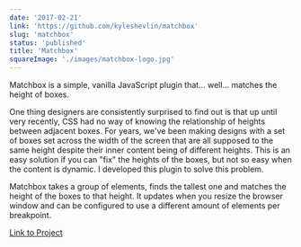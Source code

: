 ```yaml
---
date: '2017-02-21'
link: 'https://github.com/kyleshevlin/matchbox'
slug: 'matchbox'
status: 'published'
title: 'Matchbox'
squareImage: './images/matchbox-logo.jpg'
---
```


Matchbox is a simple, vanilla JavaScript plugin that... well... matches the height of boxes.

One thing designers are consistently surprised to find out is that up until very recently, CSS had no way of knowing the relationship of heights between adjacent boxes. For years, we've been making designs with a set of boxes set across the width of the screen that are all supposed to the same height despite their inner content being of different heights. This is an easy solution if you can "fix" the heights of the boxes, but not so easy when the content is dynamic. I developed this plugin to solve this problem.

Matchbox takes a group of elements, finds the tallest one and matches the height of the boxes to that height. It updates when you resize the browser window and can be configured to use a different amount of elements per breakpoint.

[Link to Project](https://github.com/kyleshevlin/matchbox)
